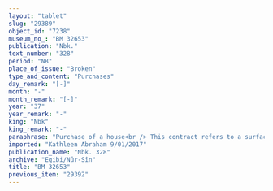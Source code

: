 ```yaml
---
layout: "tablet"
slug: "29389"
object_id: "7238"
museum_no_: "BM 32653"
publication: "Nbk."
text_number: "328"
period: "NB"
place_of_issue: "Broken"
type_and_content: "Purchases"
day_remark: "[-]"
month: "-"
month_remark: "[-]"
year: "37"
year_remark: "-"
king: "Nbk"
king_remark: "-"
paraphrase: "Purchase of a house<br /> This contract refers to a surface area of 32;0.5.14 gi (c. 401,77 m<sup>2</sup>) on which stands a built house (<em>bītu ep&scaron;u</em>) and one in ruins (<em>abtu</em>), and still another part is unbuilt (<em>ki&scaron;ubb&ucirc;</em>). The description of its location and neighbours is fragmentarily preserved. It is located in Bīt-Hursagkalamma in Ki&scaron;, near the house of the sons of Bēl-&scaron;umu-ibni/Miṣiraa to the west and near the house of <strong>B</strong> and the street [&hellip;] to the east [&hellip;].&nbsp; <strong>A </strong>sells it (verb broken off) to a man whose name is broken off. The price is broken off as well. The seller&#39;s mother (whose name is broken off) was present (<em>ina a&scaron;ābi</em>) at the sale. Names of 6 witnesses, 3 of whom belong to the same family as one of the neighbours (Miṣirāya), and the scribe: Tukulti-Marduk/Nab&ucirc;-&scaron;umu-ukīn//Atkuppu.<br /> &nbsp;<br /> <strong>A</strong> = Mu&scaron;allim-Marduk/&hellip;; <strong>B</strong> = Bābilāya/&hellip;"
imported: "Kathleen Abraham 9/01/2017"
publication_name: "Nbk. 328"
archive: "Egibi/Nūr-Sîn"
title: "BM 32653"
previous_item: "29392"
---
```

